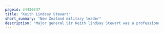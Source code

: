 ```yaml
---
pageid: 34430247
title: "Keith Lindsay Stewart"
short_summary: "New Zealand military leader"
description: "Major general Sir Keith lindsay Stewart was a professional Soldier in the new Zealand military. He served during the first and second World Wars and was Chief of the new Zealand military Forces's general Staff from 1949 to 1952."
---
```

